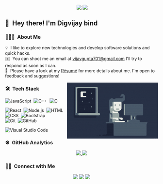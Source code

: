 <p align="center">
<!-- <a href="https://www.adityavsingh.com"><img src=""/></a> -->
<a href="https://www.linkedin.com/in/digvijay-bind-000742173/"><img src=""/></a>
<a href="mailto:binddigvijay123@gmail.com"><img src="https://img.shields.io/badge/-binddigvijay123@gmail.com.com-D14836?style=flat-square&logo=Gmail&logoColor=white"/></a>
<!-- <a href="https://instagram.com/adityavs_"><img src="https://img.shields.io/badge/-@adityavs__-E4405F?style=flat-square&logo=Instagram&logoColor=white"/></a> -->
<!-- <a href="https://facebook.com/AVS1508"><img src="https://img.shields.io/badge/-@AVS1508-1877F2?style=flat-square&logo=Facebook&logoColor=white"/></a> -->
<a href="https://www.behance.net"><img src="https://img.shields.io/badge/-@VG100-1769FF?style=flat-square&logo=Behance&logoColor=white"/></a>
</p>

## 👋 &nbsp;Hey there! I'm Digvijay bind

### 👨🏻‍💻 &nbsp;About Me

💡 &nbsp;I like to explore new technologies and develop software solutions and quick hacks.\
✉️ &nbsp;You can shoot me an email at vijaygupta701@gmail.com I'll try to respond as soon as I can.\
📄 &nbsp;Please have a look at my [Résumé]("https://drive.google.com/file/d/1alUvaJZL3l3luJWia_JqfIDDBnwmJwSi/view?usp=drivesdk") for more details about me. I'm open to feedback and suggestions!

<img alt="Night Coding" src="https://raw.githubusercontent.com/AVS1508/AVS1508/master/assets/Night-Coding.gif" align="right"/>

### 🛠 &nbsp;Tech Stack

<!-- ![Python](https://img.shields.io/badge/-Python-333333?style=flat&logo=python)&nbsp; -->
<!-- ![Java](https://img.shields.io/badge/-Java-333333?style=flat&logo=Java&logoColor=FFA518)&nbsp;-->
![JavaScript](https://img.shields.io/badge/-JavaScript-333333?style=flat&logo=javascript)&nbsp;
![C++](https://img.shields.io/badge/-C++-333333?style=flat&logo=C%2B%2B&logoColor=00599C)&nbsp;
![C](https://img.shields.io/badge/-C-333333?style=flat&logo=C&logoColor=A8B9CC)&nbsp;
<!-- ![R (Statistics)](https://img.shields.io/badge/-R-333333?style=flat&logo=R&logoColor=276DC3)\ -->
![React](https://img.shields.io/badge/-React-333333?style=flat&logo=react)&nbsp;
![Node.js](https://img.shields.io/badge/-Node.js-333333?style=flat&logo=node.js)&nbsp;
![HTML](https://img.shields.io/badge/-HTML-333333?style=flat&logo=HTML5)&nbsp;
![CSS](https://img.shields.io/badge/-CSS-333333?style=flat&logo=CSS3&logoColor=1572B6)&nbsp;
![Bootstrap](https://img.shields.io/badge/-Bootstrap-333333?style=flat&logo=bootstrap&logoColor=563D7C)\
![Git](https://img.shields.io/badge/-Git-333333?style=flat&logo=git)&nbsp;
![GitHub](https://img.shields.io/badge/-GitHub-333333?style=flat&logo=github)&nbsp;
<!-- ![Markdown](https://img.shields.io/badge/-Markdown-333333?style=flat&logo=markdown)\ -->
![Visual Studio Code](https://img.shields.io/badge/-Visual%20Studio%20Code-333333?style=flat&logo=visual-studio-code&logoColor=007ACC)&nbsp;
<!-- ![RStudio](https://img.shields.io/badge/-RStudio-333333?style=flat&logo=rstudio)&nbsp;
![Eclipse](https://img.shields.io/badge/-Eclipse-333333?style=flat&logo=eclipse-ide&logoColor=2C2255)\
![Illustrator](https://img.shields.io/badge/-Illustrator-333333?style=flat&logo=adobe-illustrator)&nbsp;
![Photoshop](https://img.shields.io/badge/-Photoshop-333333?style=flat&logo=adobe-photoshop)&nbsp;
![InDesign](https://img.shields.io/badge/-InDesign-333333?style=flat&logo=adobe-indesign) -->

### ⚙️ &nbsp;GitHub Analytics

<p align="center">
<a href="https://github.com/vg100">
  <img height="180em" src="https://github-readme-stats-eight-theta.vercel.app/api?username=vg100&show_icons=true&theme=react&include_all_commits=true&count_private=true"/>
  <img height="180em" src="https://github-readme-stats-eight-theta.vercel.app/api/top-langs/?username=vg100&layout=compact&langs_count=8&theme=react"/>
</a>
</p>

### 🤝🏻 &nbsp;Connect with Me

<p align="center">
<!-- <a href="https://www.adityavsingh.com"><img src="https://img.shields.io/badge/-adityavsingh.com-3423A6?style=flat-square&logo=Google-Chrome&logoColor=white"/></a> -->
<a href="https://www.linkedin.com/in/digvijay-bind-000742173/"><img src="https://img.shields.io/badge/-vijay%20Gupta-0077B5?style=flat-square&logo=Linkedin&logoColor=white"/></a>
<a href="mailto:"binddigvijay123@gmail.com"><img src="https://img.shields.io/badge/-vijaygupta701@gmail.com-D14836?style=flat-square&logo=Gmail&logoColor=white"/></a>
<!-- <a href="https://instagram.com/adityavs_"><img src="https://img.shields.io/badge/-@adityavs__-E4405F?style=flat-square&logo=Instagram&logoColor=white"/></a> -->
<!-- <a href="https://facebook.com/AVS1508"><img src="https://img.shields.io/badge/-@AVS1508-1877F2?style=flat-square&logo=Facebook&logoColor=white"/></a> -->
<a href="https://www.behance.net"><img src="https://img.shields.io/badge/-@VG100-1769FF?style=flat-square&logo=Behance&logoColor=white"/></a>
</p>
